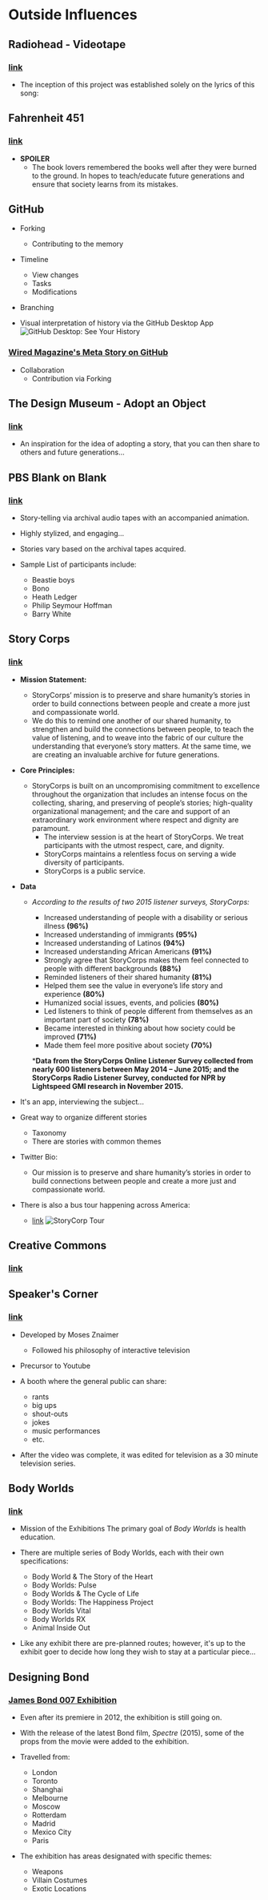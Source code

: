 # Outside Influences
## Radiohead - Videotape
### [link](https://www.youtube.com/watch?v=-kCKob1YKOU)
- The inception of this project was established solely on the lyrics of this song:


## Fahrenheit 451
### [link](https://en.wikipedia.org/wiki/Fahrenheit_451)
- **SPOILER**
	- The book lovers remembered the books well after they were burned to the ground. In hopes to teach/educate future generations and ensure that society learns from its mistakes.


## GitHub
- Forking
	- Contributing to the memory

- Timeline
	- View changes
	- Tasks
	- Modifications

- Branching

- Visual interpretation of history via the GitHub Desktop App
![GitHub Desktop: See Your History](/images/github_see-your-history.png?raw=true)

### [Wired Magazine's Meta Story on GitHub](http://www.wired.com/2012/02/github-revisited/)
- Collaboration
	- Contribution via Forking

## The Design Museum - Adopt an Object
### [link](http://designmuseum.org/adopt)
- An inspiration for the idea of adopting a story, that you can then share to others and future generations...


## PBS Blank on Blank
### [link](https://www.youtube.com/channel/UC9pO2YNforRbdwKOh09djKA)
- Story-telling via archival audio tapes with an accompanied animation.

- Highly stylized, and engaging...

- Stories vary based on the archival tapes acquired.

- Sample List of participants include:
	- Beastie boys
	- Bono
	- Heath Ledger
	- Philip Seymour Hoffman
	- Barry White


## Story Corps
### [link](https://storycorps.org/)
- **Mission Statement:**
	- StoryCorps’ mission is to preserve and share humanity’s stories in order to build connections between people and create a more just and compassionate world.
	- We do this to remind one another of our shared humanity, to strengthen and build the connections between people, to teach the value of listening, and to weave into the fabric of our culture the understanding that everyone’s story matters. At the same time, we are creating an invaluable archive for future generations.

- **Core Principles:**
	- StoryCorps is built on an uncompromising commitment to excellence throughout the organization that includes an intense focus on the collecting, sharing, and preserving of people’s stories; high-quality organizational management; and the care and support of an extraordinary work environment where respect and dignity are paramount.
		- The interview session is at the heart of StoryCorps. We treat participants with the utmost respect, care, and dignity.
		- StoryCorps maintains a relentless focus on serving a wide diversity of participants.
		- StoryCorps is a public service.

- **Data**
	- *According to the results of two 2015 listener surveys, StoryCorps:*
		- Increased understanding of people with a disability or serious illness **(96%)**
		- Increased understanding of immigrants **(95%)**
		- Increased understanding of Latinos **(94%)**
		- Increased understanding African Americans **(91%)**
		- Strongly agree that StoryCorps makes them feel connected to people with different backgrounds **(88%)**
		- Reminded listeners of their shared humanity **(81%)**
		- Helped them see the value in everyone’s life story and experience **(80%)**
		- Humanized social issues, events, and policies **(80%)**
		- Led listeners to think of people different from themselves as an important part of society **(78%)**
		- Became interested in thinking about how society could be improved **(71%)**
		- Made them feel more positive about society **(70%)**

		***Data from the StoryCorps Online Listener Survey collected from nearly 600 listeners between May 2014 – June 2015; and the StoryCorps Radio Listener Survey, conducted for NPR by Lightspeed GMI research in November 2015.**

- It's an app, interviewing the subject...

- Great way to organize different stories
	- Taxonomy
	- There are stories with common themes

- Twitter Bio:
	- Our mission is to preserve and share humanity’s stories in order to build connections between people and create a more just and compassionate world.

- There is also a bus tour happening across America:
	- [link](https://storycorps.org/blog/storycorps-ten-years-on-the-road/)
![StoryCorp Tour](/images/storycorp-tour.jpg?raw=true)


## Creative Commons
### [link](https://creativecommons.org/)


## Speaker's Corner
### [link](https://en.wikipedia.org/wiki/Speakers%27_Corner_(TV_series))
- Developed by Moses Znaimer
	- Followed his philosophy of interactive television

- Precursor to Youtube

- A booth where the general public can share:
	- rants
	- big ups
	- shout-outs
	- jokes
	- music performances
	- etc.

- After the video was complete, it was edited for television as a 30 minute television series.


## Body Worlds
### [link](http://www.bodyworlds.com/)
- Mission of the Exhibitions
	The primary goal of *Body Worlds* is health education.

- There are multiple series of Body Worlds, each with their own specifications:
	- Body World & The Story of the Heart
	- Body Worlds: Pulse
	- Body Worlds & The Cycle of Life
	- Body Worlds: The Happiness Project
	- Body Worlds Vital
	- Body Worlds RX
	- Animal Inside Out

- Like any exhibit there are pre-planned routes; however, it's up to the exhibit goer to decide how long they wish to stay at a particular piece...


## Designing Bond
### [James Bond 007 Exhibition](http://www.007.com/designing-007-to-open-in-paris/)
- Even after its premiere in 2012, the exhibition is still going on.

- With the release of the latest Bond film, *Spectre* (2015), some of the props from the movie were added to the exhibition.

- Travelled from:
	- London
	- Toronto
	- Shanghai
	- Melbourne
	- Moscow
	- Rotterdam
	- Madrid
	- Mexico City
	- Paris

- The exhibition has areas designated with specific themes:
	- Weapons
	- Villain Costumes
	- Exotic Locations
